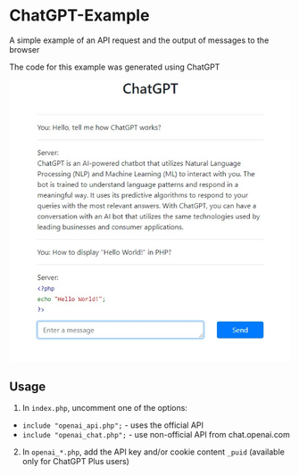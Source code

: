 # ChatGPT-Example

A simple example of an API request and the output of messages to the browser

The code for this example was generated using ChatGPT

![ChatGPT-Example](chat-gpt.jpg)

## Usage

1. In `index.php`, uncomment one of the options:
- `include "openai_api.php";` - uses the official API
- `include "openai_chat.php";` - use non-official API from chat.openai.com

2. In `openai_*.php`, add the API key and/or cookie content `_puid` (available only for ChatGPT Plus users)

